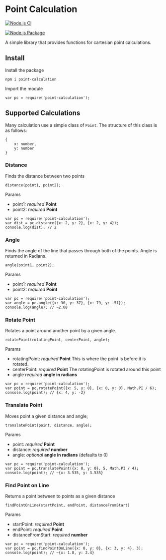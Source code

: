 # Point Calculation

[![Node.js CI](https://github.com/nilestanner/npm-point-calculations/actions/workflows/node.js.yml/badge.svg)](https://github.com/nilestanner/npm-point-calculations/actions/workflows/node.js.yml)

[![Node.js Package](https://github.com/nilestanner/npm-point-calculations/actions/workflows/npm-publish.yml/badge.svg)](https://github.com/nilestanner/npm-point-calculations/actions/workflows/npm-publish.yml)

A simple library that provides functions for cartesian point calculations.

## Install
Install the package
```
npm i point-calculation
```

Import the module
```
var pc = require('point-calculation');
```

## Supported Calculations

Many calculation use a simple class of `Point`. The structure of this class is as follows:
```
{
    x: number,
    y: number
}
```

### Distance
Finds the distance between two points

`distance(point1, point2);`

Params
* point1: *required* __Point__
* point2: *required* __Point__

```
var pc = require('point-calculation');
var dist = pc.distance({x: 2, y: 2}, {x: 2, y: 4});
console.log(dist); // 2
```

### Angle
Finds the angle of the line that passes through both of the points. Angle is returned in Radians.

`angle(point1, point2);`

Params
* point1: *required* __Point__
* point2: *required* __Point__

```
var pc = require('point-calculation');
var angle = pc.angle({x: 30, y: 37}, {x: 79, y: -51});
console.log(angle); // ~2.08
```

### Rotate Point
Rotates a point around another point by a given angle.

`rotatePoint(rotatingPoint, centerPoint, angle);`

Params
* rotatingPoint: *required* __Point__ This is where the point is before it is rotated.
* centerPoint: *required* __Point__ The rotatingPoint is rotated around this point
* angle *required* __angle in radians__ 

```
var pc = require('point-calculation');
var point = pc.rotatePoint({x: 5, y: 0}, {x: 0, y: 0}, Math.PI / 6);
console.log(point); // {x: 4, y: -2}
```

### Translate Point
Moves point a given distance and angle;

`translatePoint(point, distance, angle);`

Params
* point: *required* __Point__ 
* distance: *required* __number__
* angle: *optional* __angle in radians__ (defaults to 0)

```
var pc = require('point-calculation');
var point = pc.translatePoint({x: 0, y: 0}, 5, Math.PI / 4);
console.log(point); // ~{x: 3.535, y: 3.535}
```

### Find Point on Line
Returns a point between to points as a given distance

`findPointOnLine(startPoint, endPoint, distanceFromStart)`

Params
* startPoint: *required* __Point__
* endPoint: *required* __Point__
* distanceFromStart: *required* __number__

```
var pc = require('point-calculation');
var point = pc.findPointOnLine({x: 0, y: 0}, {x: 3, y: 4}, 3);
console.log(point); // ~{x: 1.8, y: 2.4}
```
